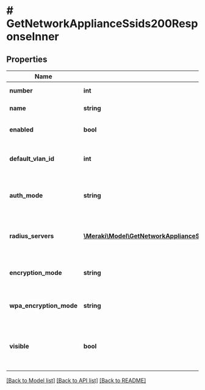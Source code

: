 # # GetNetworkApplianceSsids200ResponseInner

## Properties

Name | Type | Description | Notes
------------ | ------------- | ------------- | -------------
**number** | **int** | The number of the SSID. | [optional]
**name** | **string** | The name of the SSID. | [optional]
**enabled** | **bool** | Whether or not the SSID is enabled. | [optional]
**default_vlan_id** | **int** | The VLAN ID of the VLAN associated to this SSID. | [optional]
**auth_mode** | **string** | The association control method for the SSID. | [optional]
**radius_servers** | [**\Meraki\Model\GetNetworkApplianceSsids200ResponseInnerRadiusServersInner[]**](GetNetworkApplianceSsids200ResponseInnerRadiusServersInner.md) | The RADIUS 802.1x servers to be used for authentication. | [optional]
**encryption_mode** | **string** | The psk encryption mode for the SSID. | [optional]
**wpa_encryption_mode** | **string** | WPA encryption mode for the SSID. | [optional]
**visible** | **bool** | Boolean indicating whether the MX should advertise or hide this SSID. | [optional]

[[Back to Model list]](../../README.md#models) [[Back to API list]](../../README.md#endpoints) [[Back to README]](../../README.md)
